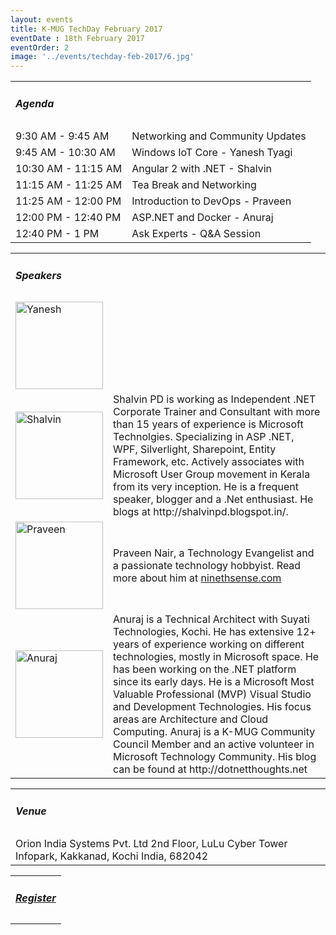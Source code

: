 ```yaml
---
layout: events
title: K-MUG TechDay February 2017
eventDate : 18th February 2017
eventOrder: 2
image: '../events/techday-feb-2017/6.jpg'
---
```

<div class="col-lg-10 col-lg-offset-1 text-center">
    <table class="table">
        <tr><td colspan="2"><h5>Agenda</h5></td></tr>
        <tr><td class="col-md-6">9:30 AM - 9:45 AM</td><td class="col-md-6">Networking and Community Updates</td></tr>
        <tr><td class="col-md-6">9:45 AM - 10:30 AM</td><td class="col-md-6">Windows IoT Core - Yanesh Tyagi</td></tr>
        <tr><td class="col-md-6">10:30 AM - 11:15 AM</td><td class="col-md-6">Angular 2 with .NET - Shalvin</td></tr>
        <tr><td class="col-md-6">11:15 AM - 11:25 AM</td><td class="col-md-6">Tea Break and Networking</td></tr>
        <tr><td class="col-md-6">11:25 AM - 12:00 PM</td><td class="col-md-6">Introduction to DevOps - Praveen</td></tr>
        <tr><td class="col-md-6">12:00 PM - 12:40 PM</td><td class="col-md-6">ASP.NET and Docker - Anuraj</td></tr>
        <tr><td class="col-md-6">12:40 PM - 1 PM</td><td class="col-md-6">Ask Experts - Q&amp;A Session</td></tr>
    </table>
    <table class="table">
        <tr><td colspan="2"><h5>Speakers</h5></td></tr>
        <tr><td class="col-md-3">
            <img src="../../img/people/yanesh.jpg" alt="Yanesh" style="width:140px; height:140px" class="img-thumbnail" />
        </td><td class="col-md-9 text-justify"></td></tr>
         <tr><td class="col-md-3">
            <img src="../../img/people/shalvin.jpg" alt="Shalvin" style="width:140px; height:140px" class="img-thumbnail" />
        </td><td class="col-md-9 text-justify">Shalvin PD is working as Independent .NET Corporate Trainer and Consultant with more than 15 years of experience is Microsoft Technolgies. Specializing in ASP .NET, WPF, Silverlight, Sharepoint, Entity Framework, etc. Actively associates with Microsoft User Group movement in Kerala from its very inception. He is a frequent speaker, blogger and a .Net enthusiast.  He blogs at http://shalvinpd.blogspot.in/.</td></tr>
        <tr><td class="col-md-3">
            <img src="../../img/people/praveen.jpg" alt="Praveen" style="width:140px; height:140px" class="img-thumbnail" />
        </td><td class="col-md-9 text-justify">Praveen Nair, a Technology Evangelist and a passionate technology hobbyist. Read more about him at <a href="http://www.ninethsense.com/" target="_blank">ninethsense.com</a> </td></tr>
        <tr><td class="col-md-3">
            <img src="../../img/people/anuraj.jpg" alt="Anuraj" style="width:140px; height:140px" class="img-thumbnail" />
        </td><td class="col-md-9 text-justify">Anuraj is a Technical Architect with Suyati Technologies, Kochi. He has extensive 12+ years of experience working on different technologies, mostly in Microsoft space. He has been working on the .NET platform since its early days. He is a Microsoft Most Valuable Professional (MVP) Visual Studio and Development Technologies. His focus areas are Architecture and Cloud Computing. Anuraj is a K-MUG Community Council Member and an active volunteer in Microsoft Technology Community. His blog can be found at http://dotnetthoughts.net</td></tr>
    </table>
    <table class="table">
        <tr><td colspan="2"><h5>Venue</h5></td></tr>
        <tr><td colspan="2">
        Orion India Systems Pvt. Ltd
        2nd Floor, LuLu Cyber Tower
        Infopark, Kakkanad, Kochi
        India, 682042
        </td></tr>
    </table>
    <table class="table">
        <tr><td colspan="2"><h5><a href="https://kmugtechdayfeb2017.eventbrite.com">Register</a></h5></td></tr>
    </table>
</div>
